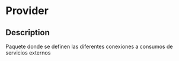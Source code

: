 # **Provider**

## Description
Paquete donde se definen las diferentes conexiones a consumos de servicios externos